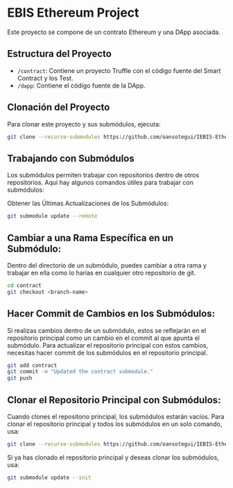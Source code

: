 # EBIS Ethereum Project

Este proyecto se compone de un contrato Ethereum y una DApp asociada.

## Estructura del Proyecto

- `/contract`: Contiene un proyecto Truffle con el código fuente del Smart Contract y los Test.
- `/dapp`: Contiene el código fuente de la DApp.

## Clonación del Proyecto

Para clonar este proyecto y sus submódulos, ejecuta:

```bash
git clone --recurse-submodules https://github.com/oansotegui/IEBIS-Ethereum-Project.git
```

## Trabajando con Submódulos

Los submódulos permiten trabajar con repositorios dentro de otros repositorios. Aquí hay algunos comandos útiles para trabajar con submódulos:

Obtener las Últimas Actualizaciones de los Submódulos:

```bash
git submodule update --remote
```

## Cambiar a una Rama Específica en un Submódulo:

Dentro del directorio de un submódulo, puedes cambiar a otra rama y trabajar en ella como lo harías en cualquier otro repositorio de git.

```bash
cd contract
git checkout <branch-name>
```

## Hacer Commit de Cambios en los Submódulos:

Si realizas cambios dentro de un submódulo, estos se reflejarán en el repositorio principal como un cambio en el commit al que apunta el submódulo. Para actualizar el repositorio principal con estos cambios, necesitas hacer commit de los submódulos en el repositorio principal.

```bash
git add contract
git commit -m "Updated the contract submodule."
git push
```

## Clonar el Repositorio Principal con Submódulos:

Cuando clones el repositorio principal, los submódulos estarán vacíos. Para clonar el repositorio principal y todos los submódulos en un solo comando, usa:

```bash
git clone --recurse-submodules https://github.com/oansotegui/IEBIS-Ethereum-Project.git
```

Si ya has clonado el repositorio principal y deseas clonar los submódulos, usa:

```bash
git submodule update --init
```

